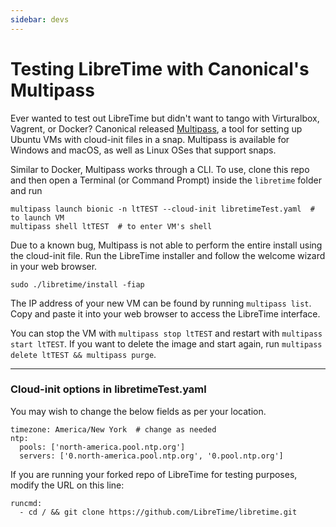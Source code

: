 ```yaml
---
sidebar: devs
---
```


# Testing LibreTime with Canonical's Multipass

Ever wanted to test out LibreTime but didn't want to tango with
Virturalbox, Vagrent, or Docker? Canonical released [Multipass](https://multipass.run), a tool for setting up Ubuntu VMs with cloud-init files in a snap.
Multipass is available for Windows and macOS, as well as Linux OSes that support snaps.

Similar to Docker, Multipass works through a CLI. To use, clone this repo and then open a Terminal
(or Command Prompt) inside the `libretime` folder and run
```
multipass launch bionic -n ltTEST --cloud-init libretimeTest.yaml  # to launch VM
multipass shell ltTEST  # to enter VM's shell
```

Due to a known bug, Multipass is not able to perform the entire install using the cloud-init file.
Run the LibreTime installer and follow the welcome wizard in your web browser.

```
sudo ./libretime/install -fiap
```

The IP address of your new VM can be found by running `multipass list`.
Copy and paste it into your web browser to access the LibreTime interface.

You can stop the VM with `multipass stop ltTEST` and restart with `multipass start ltTEST`.
If you want to delete the image and start again, run `multipass delete ltTEST && multipass purge`.

---
### Cloud-init options in libretimeTest.yaml

You may wish to change the below fields as per your location.
```
timezone: America/New York  # change as needed
ntp:
  pools: ['north-america.pool.ntp.org']
  servers: ['0.north-america.pool.ntp.org', '0.pool.ntp.org']
```

If you are running your forked repo of LibreTime for testing purposes,
modify the URL on this line:
```
runcmd:
  - cd / && git clone https://github.com/LibreTime/libretime.git
```
